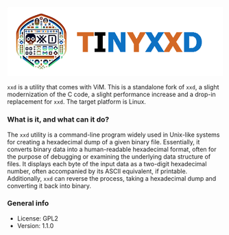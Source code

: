 ![tinyxxd](img/tinyxxd.png)

`xxd` is a utility that comes with ViM. This is a standalone fork of `xxd`, a slight modernization of the C code, a slight performance increase and a drop-in replacement for `xxd`. The target platform is Linux.

### What is it, and what can it do?

The `xxd` utility is a command-line program widely used in Unix-like systems for creating a hexadecimal dump of a given binary file. Essentially, it converts binary data into a human-readable hexadecimal format, often for the purpose of debugging or examining the underlying data structure of files. It displays each byte of the input data as a two-digit hexadecimal number, often accompanied by its ASCII equivalent, if printable. Additionally, `xxd` can reverse the process, taking a hexadecimal dump and converting it back into binary.

### General info

* License: GPL2
* Version: 1.1.0
